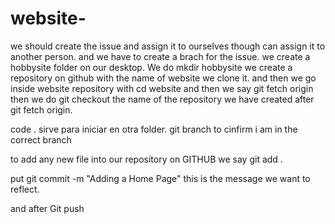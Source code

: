 # website-


we should create the issue and assign it to ourselves though can assign it to another person. and we have to create a brach for the issue. 
we create a hobbysite folder on our desktop. We do mkdir hobbysite
we create a repository on github with the name of website we clone it. and then we go inside website repository with cd website and then we say git fetch origin 
then we do git checkout the name of the repository we have created after git fetch origin. 

code .  sirve para iniciar en otra folder. 
git branch to cinfirm i am in the correct branch

to add any new file into our repository on GITHUB we say git add . 

put git commit -m "Adding a Home Page" this is the message we want to reflect. 

and after Git push 
